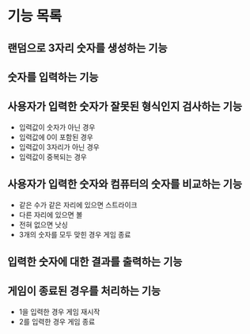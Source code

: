 # 기능 목록

## 랜덤으로 3자리 숫자를 생성하는 기능

## 숫자를 입력하는 기능

## 사용자가 입력한 숫자가 잘못된 형식인지 검사하는 기능

- 입력값이 숫자가 아닌 경우
- 입력값에 0이 포함된 경우
- 입력값이 3자리가 아닌 경우
- 입력값이 중복되는 경우

## 사용자가 입력한 숫자와 컴퓨터의 숫자를 비교하는 기능

- 같은 수가 같은 자리에 있으면 스트라이크
- 다른 자리에 있으면 볼
- 전혀 없으면 낫싱
- 3개의 숫자를 모두 맞힌 경우 게임 종료

## 입력한 숫자에 대한 결과를 출력하는 기능

## 게임이 종료된 경우를 처리하는 기능

- 1을 입력한 경우 게임 재시작
- 2를 입력한 경우 게임 종료
